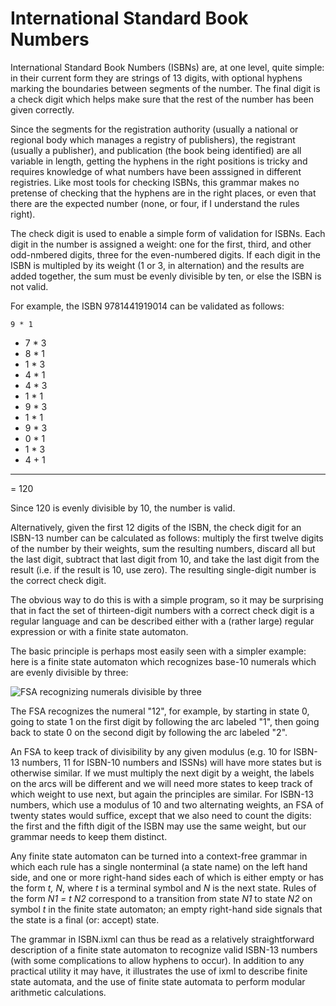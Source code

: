 # International Standard Book Numbers

International Standard Book Numbers (ISBNs) are, at one level, quite
simple: in their current form they are strings of 13 digits, with
optional hyphens marking the boundaries between segments of the
number.  The final digit is a check digit which helps make sure that
the rest of the number has been given correctly.

Since the segments for the registration authority (usually a national
or regional body which manages a registry of publishers), the
registrant (usually a publisher), and publication (the book being
identified) are all variable in length, getting the hyphens in the
right positions is tricky and requires knowledge of what numbers have
been asssigned in different registries. Like most tools for checking
ISBNs, this grammar makes no pretense of checking that the hyphens are
in the right places, or even that there are the expected number (none,
or four, if I understand the rules right).

The check digit is used to enable a simple form of validation for
ISBNs.  Each digit in the number is assigned a weight: one for the
first, third, and other odd-nmbered digits, three for the
even-numbered digits.  If each digit in the ISBN is multipled by its
weight (1 or 3, in alternation) and the results are added together,
the sum must be evenly divisible by ten, or else the ISBN is not
valid.

For example, the ISBN 9781441919014 can be validated as follows:

    9 * 1
  + 7 * 3
  + 8 * 1
  + 1 * 3
  + 4 * 1
  + 4 * 3
  + 1 * 1
  + 9 * 3
  + 1 * 1
  + 9 * 3
  + 0 * 1
  + 1 * 3
  + 4 + 1
  _______

  = 120

Since 120 is evenly divisible by 10, the number is valid.

Alternatively, given the first 12 digits of the ISBN, the check digit
for an ISBN-13 number can be calculated as follows: multiply the first
twelve digits of the number by their weights, sum the resulting
numbers, discard all but the last digit, subtract that last digit from
10, and take the last digit from the result (i.e. if the result is 10,
use zero).  The resulting single-digit number is the correct check
digit.

The obvious way to do this is with a simple program, so it may be
surprising that in fact the set of thirteen-digit numbers with a
correct check digit is a regular language and can be described either
with a (rather large) regular expression or with a finite state
automaton.

The basic principle is perhaps most easily seen with a simpler
example: here is a finite state automaton which recognizes base-10
numerals which are evenly divisible by three:

![FSA recognizing numerals divisible by three](fsa-3.png)

The FSA recognizes the numeral "12", for example, by starting in state
0, going to state 1 on the first digit by following the arc labeled
"1", then going back to state 0 on the second digit by following the
arc labeled "2".

An FSA to keep track of divisibility by any given modulus (e.g. 10 for
ISBN-13 numbers, 11 for ISBN-10 numbers and ISSNs) will have more
states but is otherwise similar.  If we must multiply the next digit
by a weight, the labels on the arcs will be different and we will need
more states to keep track of which weight to use next, but again the
principles are similar.  For ISBN-13 numbers, which use a modulus of
10 and two alternating weights, an FSA of twenty states would suffice,
except that we also need to count the digits: the first and the fifth
digit of the ISBN may use the same weight, but our grammar needs to
keep them distinct.

Any finite state automaton can be turned into a context-free grammar
in which each rule has a single nonterminal (a state name) on the left
hand side, and one or more right-hand sides each of which is either
empty or has the form *t, N*, where *t* is a terminal symbol and *N*
is the next state.  Rules of the form *N1 = t N2* correspond to a
transition from state *N1* to state *N2* on symbol *t* in the finite
state automaton; an empty right-hand side signals that the state is a
final (or: accept) state.

The grammar in ISBN.ixml can thus be read as a relatively
straightforward description of a finite state automaton to recognize
valid ISBN-13 numbers (with some complications to allow hyphens to
occur).  In addition to any practical utility it may have, it
illustrates the use of ixml to describe finite state automata, and the
use of finite state automata to perform modular arithmetic
calculations.
